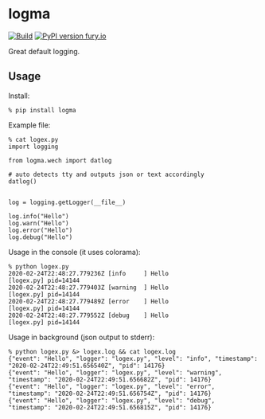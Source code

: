 # logma 

[![Build](https://github.com/peakiq/logma/workflows/logma/badge.svg)](https://github.com/peakiq/logma)
[![PyPI version fury.io](https://badge.fury.io/py/logma.svg)](https://pypi.python.org/pypi/logma/)

Great default logging.  

## Usage

Install:

```
% pip install logma                            
```

Example file:

```
% cat logex.py 
import logging

from logma.wech import datlog

# auto detects tty and outputs json or text accordingly
datlog()


log = logging.getLogger(__file__)

log.info("Hello")
log.warn("Hello")
log.error("Hello")
log.debug("Hello")
```

Usage in the console (it uses colorama):

```
% python logex.py       
2020-02-24T22:48:27.779236Z [info     ] Hello                          [logex.py] pid=14144
2020-02-24T22:48:27.779403Z [warning  ] Hello                          [logex.py] pid=14144
2020-02-24T22:48:27.779489Z [error    ] Hello                          [logex.py] pid=14144
2020-02-24T22:48:27.779552Z [debug    ] Hello                          [logex.py] pid=14144
```

Usage in background (json output to stderr):

```
% python logex.py &> logex.log && cat logex.log
{"event": "Hello", "logger": "logex.py", "level": "info", "timestamp": "2020-02-24T22:49:51.656540Z", "pid": 14176}
{"event": "Hello", "logger": "logex.py", "level": "warning", "timestamp": "2020-02-24T22:49:51.656682Z", "pid": 14176}
{"event": "Hello", "logger": "logex.py", "level": "error", "timestamp": "2020-02-24T22:49:51.656754Z", "pid": 14176}
{"event": "Hello", "logger": "logex.py", "level": "debug", "timestamp": "2020-02-24T22:49:51.656815Z", "pid": 14176}
```
